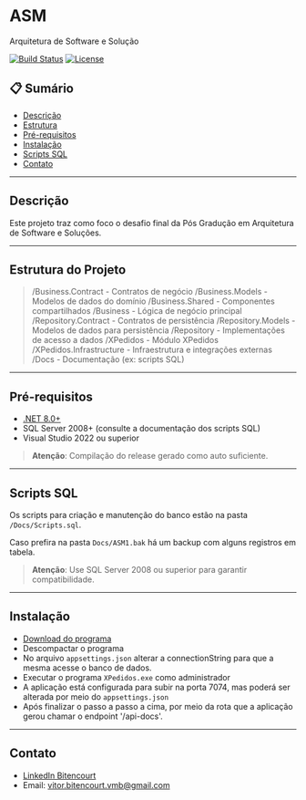 # ASM

Arquitetura de Software e Solução

[![Build Status](https://img.shields.io/badge/build-passing-brightgreen)](https://github.com/DevsBitencourt/ASM/actions)
[![License](https://img.shields.io/github/license/DevsBitencourt/ASM)](LICENSE)

## 📋 Sumário

- [Descrição](#descrição)
- [Estrutura](#estrutura-do-projeto)
- [Pré-requisitos](#pré-requisitos)
- [Instalação](#instalação)
- [Scripts SQL](#scripts-sql)
- [Contato](#contato)

---

## Descrição

Este projeto traz como foco o desafio final da Pós Gradução em Arquitetura de Software e Soluções.

---

## Estrutura do Projeto

> /Business.Contract       - Contratos de negócio
> /Business.Models         - Modelos de dados do domínio
> /Business.Shared         - Componentes compartilhados
> /Business                - Lógica de negócio principal
> /Repository.Contract     - Contratos de persistência
> /Repository.Models       - Modelos de dados para persistência
> /Repository              - Implementações de acesso a dados
> /XPedidos                - Módulo XPedidos
> /XPedidos.Infrastructure - Infraestrutura e integrações externas
> /Docs                    - Documentação (ex: scripts SQL)


---

## Pré-requisitos

- [.NET 8.0+](https://dotnet.microsoft.com/download)
- SQL Server 2008+ (consulte a documentação dos scripts SQL)
- Visual Studio 2022 ou superior

> **Atenção**: Compilação do release gerado como auto suficiente.
---

## Scripts SQL

Os scripts para criação e manutenção do banco estão na pasta `/Docs/Scripts.sql`.

Caso prefira na pasta `Docs/ASM1.bak` há um backup com alguns registros em tabela.

> **Atenção**: Use SQL Server 2008 ou superior para garantir compatibilidade.

---

## Instalação

- [Download do programa](https://github.com/DevsBitencourt/ASM/releases/download/1.0.2/ASM.zip)
- Descompactar o programa
- No arquivo `appsettings.json` alterar a connectionString para que a mesma acesse o banco de dados.
- Executar o programa `XPedidos.exe` como administrador
- A aplicação está configurada para subir na porta 7074, mas poderá ser alterada por meio do `appsettings.json`
- Após finalizar o passo a passo a cima, por meio da rota que a aplicação gerou chamar o endpoint '/api-docs'.

---

## Contato

- [LinkedIn Bitencourt](https://www.linkedin.com/in/vitor-bitencourt-dev/)
- Email: vitor.bitencourt.vmb@gmail.com
